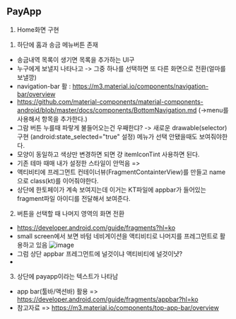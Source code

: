 PayApp
-

1. Home화면 구현
   
1) 하단에 홈과 송금 메뉴버튼 존재
- 송금내역 목록이 생기면 목록을 추가하는 UI구
- 누구에게 보낼지 나타나고 -> 그중 하나를 선택하면 또 다른 화면으로 전환(얼마를 보낼깡)
- navigation-bar 활 : https://m3.material.io/components/navigation-bar/overview
- https://github.com/material-components/material-components-android/blob/master/docs/components/BottomNavigation.md (->menu를 사용해서 항목을 추가한다.)
- 그람 버튼 누를때 파랗게 불들어오는건 우째한댜? -> 새로운 drawable(selector)구현
  (android:state_selected="true" 설정) 메뉴가 선택 안됐을때도 보여줘야한다.
- 모양이 동일하고 색상만 변경하면 되면 걍 itemIconTint 사용하면 된다.
- 기존 테마 때매 내가 설정한 스타일이 안먹음 =>
- 액티비티에 프레그먼트 컨테이너뷰(FragmentContainterView)를 만들고 name으로 class(kt)를 이어줘야한다.
- 상단에 한토페이가 계속 보여지는데 이거는 KT파일에 appbar가 들어있는 fragment파일 아이디를 전달해서 보여준다.

2) 버튼을 선택할 때 나머지 영역의 화면 전환
- https://developer.android.com/guide/fragments?hl=ko
- small screen에서 보면 바텀 네비게이션을 액티비티로 나머지를 프레그먼트로 활용하고 있음
![image](https://github.com/pointmina/Android/assets/68779817/566d566a-21bc-42ed-9ddc-0330824f2335)
- 그럼 상단 appbar 프레그먼트에 널것이냐 액티비티에 널것이냣?
- 

3) 상단에 payapp이라는 텍스트가 나타남
- app bar(툴바/액션바) 활용 => https://developer.android.com/guide/fragments/appbar?hl=ko
- 참고자료 => https://m3.material.io/components/top-app-bar/overview
